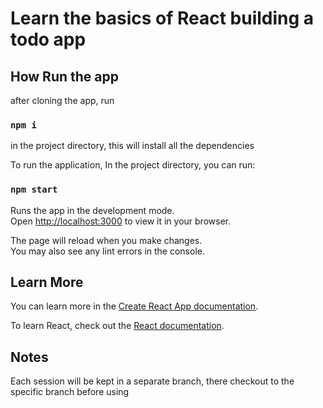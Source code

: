 # Learn the basics of React building a todo app


## How Run the app

after cloning the app, run 

### `npm i`

in the project directory, this will install all the dependencies 

To run the application, In the project directory, you can run:

### `npm start`

Runs the app in the development mode.\
Open [http://localhost:3000](http://localhost:3000) to view it in your browser.

The page will reload when you make changes.\
You may also see any lint errors in the console.

## Learn More

You can learn more in the [Create React App documentation](https://facebook.github.io/create-react-app/docs/getting-started).

To learn React, check out the [React documentation](https://reactjs.org/).

## Notes

Each session will be kept in a separate branch, there checkout to the specific branch before using